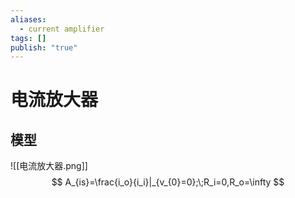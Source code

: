 ```yaml
---
aliases:
  - current amplifier
tags: []
publish: "true"
---
```


# 电流放大器
## 模型
![[电流放大器.png]]
$$
A_{is}=\frac{i_o}{i_i}|_{v_{0}=0};\;R_i=0,R_o=\infty
$$